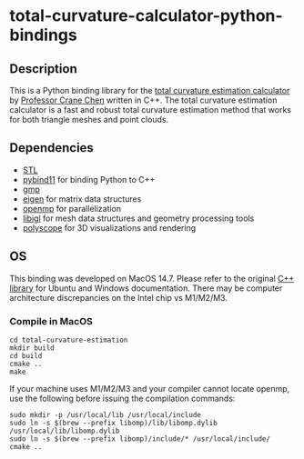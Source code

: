 # total-curvature-calculator-python-bindings

## Description
This is a Python binding library for the [total curvature estimation calculator](https://github.com/HeCraneChen/total-curvature-estimation) by [Professor Crane Chen](https://github.com/HeCraneChen) written in C++. The total curvature estimation calculator is a fast and robust total curvature estimation method that works for both triangle meshes and point clouds. 

## Dependencies
- [STL](https://www.geeksforgeeks.org/the-c-standard-template-library-stl/) 
- [pybind11](https://github.com/pybind/pybind11) for binding Python to C++
- [gmp](https://gmplib.org)
- [eigen](https://eigen.tuxfamily.org/index.php?title=Main_Page) for matrix data structures 
- [openmp](https://www.openmp.org) for parallelization 
- [libigl](https://libigl.github.io) for mesh data structures and geometry processing tools 
- [polyscope](http://polyscope.run) for 3D visualizations and rendering 

## OS
This binding was developed on MacOS 14.7. Please refer to the original [C++ library](https://github.com/HeCraneChen/total-curvature-estimation) for Ubuntu and Windows documentation. There may be computer architecture discrepancies on the Intel chip vs M1/M2/M3. 

### Compile in MacOS
```
cd total-curvature-estimation 
mkdir build 
cd build 
cmake .. 
make
```
If your machine uses M1/M2/M3 and your compiler cannot locate openmp, use the following before issuing the compilation commands: 
```
sudo mkdir -p /usr/local/lib /usr/local/include 
sudo ln -s $(brew --prefix libomp)/lib/libomp.dylib /usr/local/lib/libomp.dylib 
sudo ln -s $(brew --prefix libomp)/include/* /usr/local/include/ 
cmake ..
```
